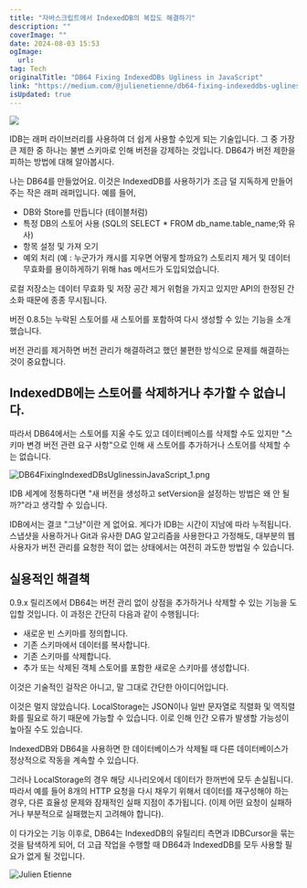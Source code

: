 ```yaml
---
title: "자바스크립트에서 IndexedDB의 복잡도 해결하기"
description: ""
coverImage: ""
date: 2024-08-03 15:53
ogImage:
  url:
tag: Tech
originalTitle: "DB64 Fixing IndexedDBs Ugliness in JavaScript"
link: "https://medium.com/@julienetienne/db64-fixing-indexeddbs-ugliness-in-javascript-1f0b9a8bedb2"
isUpdated: true
---
```


<img src="/assets/img/DB64FixingIndexedDBsUglinessinJavaScript_0.png" />

IDB는 래퍼 라이브러리를 사용하여 더 쉽게 사용할 수있게 되는 기술입니다. 그 중 가장 큰 제한 중 하나는 불변 스키마로 인해 버전을 강제하는 것입니다. DB64가 버전 제한을 피하는 방법에 대해 알아봅시다.

나는 DB64를 만들었어요. 이것은 IndexedDB를 사용하기가 조금 덜 지독하게 만들어 주는 작은 래퍼 래퍼입니다. 예를 들어,

- DB와 Store를 만듭니다 (테이블처럼)
- 특정 DB의 스토어 사용 (SQL의 SELECT \* FROM db_name.table_name;와 유사)
- 항목 설정 및 가져 오기
- 예외 처리 (예 : 누군가가 캐시를 지우면 어떻게 할까요?) 스토리지 제거 및 데이터 무효화를 용이하게하기 위해 has 메서드가 도입되었습니다.

<!-- seedividend - 사각형 -->

<ins class="adsbygoogle"
     style="display:block"
     data-ad-client="ca-pub-4877378276818686"
     data-ad-slot="1898504329"
     data-ad-format="auto"
     data-full-width-responsive="true"></ins>

<script>
     (adsbygoogle = window.adsbygoogle || []).push({});
</script>

로컬 저장소는 데이터 무효화 및 저장 공간 제거 위험을 가지고 있지만 API의 한정된 간소화 때문에 종종 무시됩니다.

버전 0.8.5는 누락된 스토어를 새 스토어를 포함하여 다시 생성할 수 있는 기능을 소개했습니다.

버전 관리를 제거하면 버전 관리가 해결하려고 했던 불편한 방식으로 문제를 해결하는 것이 중요합니다.

## IndexedDB에는 스토어를 삭제하거나 추가할 수 없습니다.

<!-- seedividend - 사각형 -->

<ins class="adsbygoogle"
     style="display:block"
     data-ad-client="ca-pub-4877378276818686"
     data-ad-slot="1898504329"
     data-ad-format="auto"
     data-full-width-responsive="true"></ins>

<script>
     (adsbygoogle = window.adsbygoogle || []).push({});
</script>

따라서 DB64에서는 스토어를 지울 수도 있고 데이터베이스를 삭제할 수도 있지만 "스키마 변경 버전 관련 요구 사항"으로 인해 새 스토어를 추가하거나 스토어를 삭제할 수는 없습니다.

![DB64FixingIndexedDBsUglinessinJavaScript_1.png](/assets/img/DB64FixingIndexedDBsUglinessinJavaScript_1.png)

IDB 세계에 정통하다면 "새 버전을 생성하고 setVersion을 설정하는 방법은 왜 안 될까?"라고 생각할 수 있습니다.

IDB에서는 결코 "그냥"이란 게 없어요. 게다가 IDB는 시간이 지남에 따라 누적됩니다. 스냅샷을 사용하거나 Git과 유사한 DAG 알고리즘을 사용한다고 가정해도, 대부분의 웹 사용자가 버전 관리를 요청한 적이 없는 상태에서는 여전히 과도한 방법일 수 있습니다.

<!-- seedividend - 사각형 -->

<ins class="adsbygoogle"
     style="display:block"
     data-ad-client="ca-pub-4877378276818686"
     data-ad-slot="1898504329"
     data-ad-format="auto"
     data-full-width-responsive="true"></ins>

<script>
     (adsbygoogle = window.adsbygoogle || []).push({});
</script>

## 실용적인 해결책

0.9.x 릴리즈에서 DB64는 버전 관리 없이 상점을 추가하거나 삭제할 수 있는 기능을 도입할 것입니다. 이 과정은 간단히 다음과 같이 수행됩니다:

- 새로운 빈 스키마를 정의합니다.
- 기존 스키마에서 데이터를 복사합니다.
- 기존 스키마를 삭제합니다.
- 추가 또는 삭제된 객체 스토어를 포함한 새로운 스키마를 생성합니다.

이것은 기술적인 걸작은 아니고, 말 그대로 간단한 아이디어입니다.

<!-- seedividend - 사각형 -->

<ins class="adsbygoogle"
     style="display:block"
     data-ad-client="ca-pub-4877378276818686"
     data-ad-slot="1898504329"
     data-ad-format="auto"
     data-full-width-responsive="true"></ins>

<script>
     (adsbygoogle = window.adsbygoogle || []).push({});
</script>

이것은 멀지 않았습니다. LocalStorage는 JSON이나 일반 문자열로 직렬화 및 역직렬화를 필요로 하기 때문에 가능할 수 있습니다. 이로 인해 인간 오류가 발생할 가능성이 높아질 수도 있습니다.

IndexedDB와 DB64을 사용하면 한 데이터베이스가 삭제될 때 다른 데이터베이스가 정상적으로 작동을 계속할 수 있습니다.

그러나 LocalStorage의 경우 해당 시나리오에서 데이터가 한꺼번에 모두 손실됩니다. 따라서 예를 들어 8개의 HTTP 요청을 다시 채우기 위해서 데이터를 재구성해야 하는 경우, 다른 효율성 문제와 잠재적인 실패 지점이 추가됩니다. (이제 어떤 요청이 실패하거나 부분적으로 실패했는지 고려해야 합니다).

이 다가오는 기능 이후로, DB64는 IndexedDB의 유틸리티 측면과 IDBCursor을 묶는 것을 탐색하게 되어, 더 고급 작업을 수행할 때 DB64과 IndexedDB를 모두 사용할 필요가 없게 될 것입니다.

<!-- seedividend - 사각형 -->

<ins class="adsbygoogle"
     style="display:block"
     data-ad-client="ca-pub-4877378276818686"
     data-ad-slot="1898504329"
     data-ad-format="auto"
     data-full-width-responsive="true"></ins>

<script>
     (adsbygoogle = window.adsbygoogle || []).push({});
</script>

![Julien Etienne](/assets/img/DB64FixingIndexedDBsUglinessinJavaScript_2.png)

